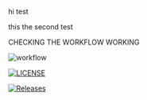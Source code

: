 hi test

this the second test 

CHECKING THE WORKFLOW WORKING 

![workflow](https://github.com/AKisling/sem/actions/workflows/main.yml/badge.svg)

[![LICENSE](https://img.shields.io/github/license/AKisling/sem.svg?style=flat-square)](https://github.com/<github-username>/sem/blob/master/LICENSE) 

[![Releases](https://img.shields.io/github/release/AKisling/sem/all.svg?style=flat-square)](https://github.com/AKisling/sem/releases) 


